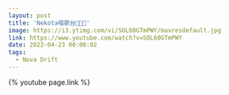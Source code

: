 ```yaml
---
layout: post
title: 'Nekota唱歌台🎵🎶✨'
image: https://i3.ytimg.com/vi/SOL60GTmPWY/maxresdefault.jpg
link: https://www.youtube.com/watch?v=SOL60GTmPWY
date: 2022-04-23 00:00:02
tags:
  - Nova Drift
---
```


{% youtube page.link %}
